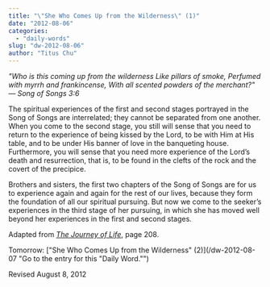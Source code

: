 ```yaml
---
title: "\"She Who Comes Up from the Wilderness\" (1)"
date: "2012-08-06"
categories: 
  - "daily-words"
slug: "dw-2012-08-06"
author: "Titus Chu"
---
```


_"Who is this coming up from the wilderness Like pillars of smoke, Perfumed with myrrh and frankincense, With all scented powders of the merchant?"_ _— Song of Songs 3:6_

The spiritual experiences of the first and second stages portrayed in the Song of Songs are interrelated; they cannot be separated from one another. When you come to the second stage, you still will sense that you need to return to the experience of being kissed by the Lord, to be with Him at His table, and to be under His banner of love in the banqueting house. Furthermore, you will sense that you need more experience of the Lord’s death and resurrection, that is, to be found in the clefts of the rock and the covert of the precipice.

Brothers and sisters, the first two chapters of the Song of Songs are for us to experience again and again for the rest of our lives, because they form the foundation of all our spiritual pursuing. But now we come to the seeker’s experiences in the third stage of her pursuing, in which she has moved well beyond her experiences in the first and second stages.

Adapted from _[The Journey of Life](/book-journey "Go to the listing for this book.")_, page 208.

Tomorrow: ["She Who Comes Up from the Wilderness" (2)](/dw-2012-08-07 "Go to the entry for this "Daily Word."")

Revised August 8, 2012

